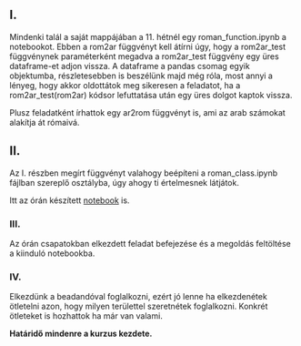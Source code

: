 ## I.
Mindenki talál a saját mappájában a 11. hétnél egy roman_function.ipynb a notebookot. Ebben a rom2ar
függvényt kell átírni úgy, hogy a rom2ar_test függvénynek paraméterként megadva
a rom2ar_test függvény egy üres dataframe-et adjon vissza. 
A dataframe a pandas csomag egyik objektumba, részletesebben is beszélünk majd még róla, most annyi a lényeg, hogy akkor
oldottátok meg sikeresen a feladatot, ha a rom2ar_test(rom2ar) kódsor lefuttatása után egy üres dolgot kaptok vissza.

Plusz feladatként írhattok egy ar2rom függvényt is, ami az arab számokat alakítja át rómaivá.

## II.
Az I. részben megírt függvényt valahogy beépíteni a roman_class.ipynb fájlban szereplő osztályba,
úgy ahogy ti értelmesnek látjátok.

Itt az órán készített [notebook](../Materials/Others/class.ipynb) is.

### III.

Az órán csapatokban elkezdett feladat befejezése és a megoldás feltöltése a kiinduló notebookba.

### IV.

Elkezdünk a beadandóval foglalkozni, ezért jó lenne ha elkezdenétek ötletelni azon, hogy milyen területtel szeretnétek foglalkozni.
Konkrét ötleteket is hozhattok ha már van valami.

**Határidő mindenre a kurzus kezdete.**

